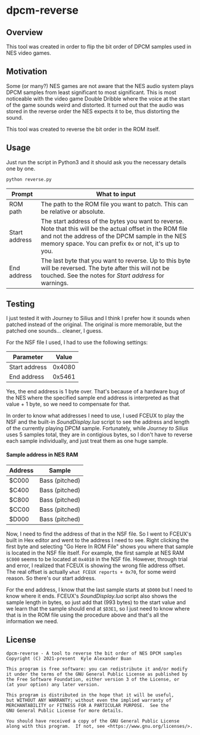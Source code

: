 # dpcm-reverse

## Overview

This tool was created in order to flip the bit order of DPCM samples
used in NES video games.

## Motivation

Some (or many?) NES games are not aware that the NES audio system plays DPCM samples from least significant to most significant. This is most noticeable with the video game Double Dribble where the voice at the start of the game sounds weird and distorted. It turned out that the audio was stored in the reverse order the NES expects it to be, thus distorting the sound.

This tool was created to reverse the bit order in the ROM itself.

## Usage

Just run the script in Python3 and it should ask you the necessary details one by one.

```sh
python reverse.py
```

| Prompt | What to input |
| ------ | ------------- |
| ROM path | The path to the ROM file you want to patch. This can be relative or absolute. |
| Start address | The start address of the bytes you want to reverse. Note that this will be the actual offset in the ROM file and not the address of the DPCM sample in the NES memory space. You can prefix `0x` or not, it's up to you. |
| End address | The last byte that you want to reverse. Up to this byte will be reversed. The byte after this will not be touched. See the notes for *Start address* for warnings. |

## Testing

I just tested it with Journey to Silius and I think I prefer how it sounds when patched instead of the original. The original is more memorable, but the patched one sounds... cleaner, I guess.

For the NSF file I used, I had to use the following settings:

| Parameter | Value |
| --------- | ----- |
| Start address | 0x4080 |
| End address | 0x5461 |

Yes, the end address is 1 byte over. That's because of a hardware bug of the NES where the specified sample end address is interpreted as that value + 1 byte, so we need to compensate for that.

In order to know what addresses I need to use, I used FCEUX to play the NSF and the built-in *SoundDisplay.lua* script to see the address and length of the currently playing DPCM sample. Fortunately, while *Journey to Silius* uses 5 samples total, they are in contigious bytes, so I don't have to reverse each sample individually, and just treat them as one huge sample.

#### Sample address in NES RAM

| Address | Sample |
| ------- | ------ |
| $C000 | Bass (pitched) |
| $C400 | Bass (pitched) |
| $C800 | Bass (pitched) |
| $CC00 | Bass (pitched) |
| $D000 | Bass (pitched) |

Now, I need to find the address of that in the NSF file. So I went to
FCEUX's built in Hex editor and went to the address I need to see. Right clicking the first byte and selecting "Go Here In ROM File" shows you where that sample is located in the NSF file itself. For example, the first sample at NES RAM `$C000` seems to be located at `0x4010` in the NSF file. However, through trial and error, I realized that FCEUX is showing the wrong file address offset. The real offset is actually `what FCEUX reports + 0x70`, for some weird reason. So there's our start address.

For the end address, I know that the last sample starts at `$D000` but I need to know where it ends. FCEUX's *SoundDisplay.lua* script also shows the sample length in bytes, so just add that (993 bytes) to the start value and we learn that the sample should end at `$D3E1`, so I just need to know where that is in the ROM file using the procedure above and that's all the information we need.

## License

    dpcm-reverse - A tool to reverse the bit order of NES DPCM samples
    Copyright (C) 2021-present  Kyle Alexander Buan

    This program is free software: you can redistribute it and/or modify
    it under the terms of the GNU General Public License as published by
    the Free Software Foundation, either version 3 of the License, or
    (at your option) any later version.

    This program is distributed in the hope that it will be useful,
    but WITHOUT ANY WARRANTY; without even the implied warranty of
    MERCHANTABILITY or FITNESS FOR A PARTICULAR PURPOSE.  See the
    GNU General Public License for more details.

    You should have received a copy of the GNU General Public License
    along with this program.  If not, see <https://www.gnu.org/licenses/>.